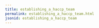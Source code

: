 ```yaml
---
title: establishing_a_haccp_team
permalink: establishing_a_haccp_team.html
jsonid: establishing_a_haccp_team
---
```

